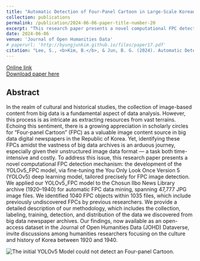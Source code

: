```yaml
---
title: "Automatic Detection of Four-Panel Cartoon in Large-Scale Korean Digitized Newspapers using Deep Learning"
collection: publications
permalink: /publication/2024-06-06-paper-title-number-20
excerpt: "This research paper presents a novel computational FPC detection mechanism: the development of the YOLOv5_FPC model, via fine-tuning the You Only Look Once Version 5 (YOLOv5) deep learning model, tailored precisely for FPC image detection."
date: 2024-06-06
venue: 'Journal of Open Humanities Data'
# paperurl: 'http://byungjunkim.github.io/files/paper17.pdf'
citation: "Lee, S., <b>Kim, B.</b>, & Jun, B. G. (2024). Automatic Detection of Four-Panel Cartoon in Large-Scale Korean Digitized Newspapers using Deep Learning. <i>Journal of Open Humanities Data</i>, 10: 36, pp. 1–15."
---
```

[Online link](https://doi.org/10.5334/johd.205)  
[Download paper here](http://byungjunkim.github.io/files/paper20.pdf)

## Abstract
In the realm of cultural and historical studies, the collection of image-based content from big data is a fundamental aspect of data analysis. However, this process is as intricate as extracting resources from vast terrains. Echoing this sentiment, there is a growing appreciation in scholarly circles for “Four-panel Cartoon” (FPC) as a valuable image content source in big data digital newspapers in the Republic of Korea. Yet, identifying these FPCs amidst the vastness of big data archives is an arduous journey, especially given their unstructured image data format — a task both time-intensive and costly. To address this issue, this research paper presents a novel computational FPC detection mechanism: the development of the YOLOv5_FPC model, via fine-tuning the You Only Look Once Version 5 (YOLOv5) deep learning model, tailored precisely for FPC image detection. We applied our YOLOv5_FPC model to the Chosun Ilbo News Library archive (1920–1940) for automatic FPC data mining, spanning 47,777 JPG image files. We identified 1040 FPC objects within 1035 files, which include previously undiscovered FPCs by previous researchers. We provide a detailed description of our methodology, which includes the collection, labeling, training, detection, and distribution of the data we discovered from big data newspaper archives. Our findings, now available as an open-access dataset in the Journal of Open Humanities Data (JOHD) Dataverse, invite discussions among humanities researchers focusing on the culture and history of Korea between 1920 and 1940.

![The initial YOLOv5 Model could not detect an Four-panel Cartoon.](http://byungjunkim.github.io/files/figures/paper20_fig1.png "The initial YOLOv5 Model could not detect an Four-panel Cartoon.")  